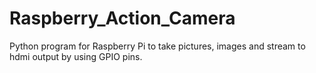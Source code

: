 # Raspberry_Action_Camera
Python program for Raspberry Pi to take pictures, images and stream to hdmi output by using GPIO pins. 

